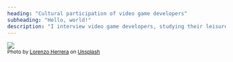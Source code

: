 ```yaml
---
heading: "Cultural participation of video game developers"
subheading: "Hello, world!"
description: "I interview video game developers, studying their leisure time. Click [About](/about) to know more on the project and how to participate."
---
```


![](lorenzo-herrera-p0j-mE6mGo4-unsplash_optimized.jpg)
<br><small>Photo by <a style="color: #111;" href="https://unsplash.com/@lorenzoherrera?utm_source=unsplash&amp;utm_medium=referral&amp;utm_content=creditCopyText">Lorenzo Herrera</a> on <a style="color: #111;" href="https://unsplash.com/?utm_source=unsplash&amp;utm_medium=referral&amp;utm_content=creditCopyText">Unsplash</a></small>